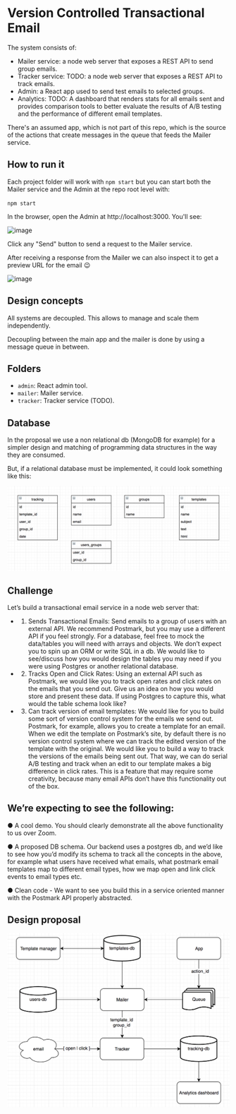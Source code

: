 # Version Controlled Transactional Email

The system consists of:

- Mailer service: a node web server that exposes a REST API to send group emails.
- Tracker service: TODO: a node web server that exposes a REST API to track emails.
- Admin: a React app used to send test emails to selected groups.
- Analytics: TODO: A dashboard that renders stats for all emails sent and provides
  comparison tools to better evaluate the results of A/B testing and the performance of
  different email templates.

There's an assumed app, which is not part of this repo, which is the source of the actions that create messages in the queue that feeds the Mailer service.

## How to run it

Each project folder will work with `npm start` but you can start both the Mailer service
and the Admin at the repo root level with:

`npm start`

In the browser, open the Admin at http://localhost:3000. You'll see:

<img width="918" alt="image" src="https://user-images.githubusercontent.com/1118293/162730617-b279f4c1-0786-432a-b18b-c91eec17e0ce.png">

Click any "Send" button to send a request to the Mailer service.

After receiving a response from the Mailer we can also inspect it to get a preview URL for the email 😉

<img width="687" alt="image" src="https://user-images.githubusercontent.com/1118293/162731180-89935e18-c0c3-4b44-b61c-a12a0320a0df.png">


## Design concepts

All systems are decoupled. This allows to manage and scale them independently.

Decoupling between the main app and the mailer is done by using a message queue in between.

## Folders

- `admin`: React admin tool.
- `mailer`: Mailer service.
- `tracker`: Tracker service (TODO).

## Database

In the proposal we use a non relational db (MongoDB for example) for a simpler design and
matching of programming data structures in the way they are consumed.

But, if a relational database must be implemented, it could look something like this:

<img src="./relational-db.png" />

## Challenge

Let’s build a transactional email service in a node web server that:

- 1. Sends Transactional Emails:
     Send emails to a group of users with an external API.
     We recommend Postmark, but you may use a different API if you feel strongly. For a
     database, feel free to mock the data/tables you will need with arrays and objects. We
     don’t expect you to spin up an ORM or write SQL in a db. We would like to
     see/discuss how you would design the tables you may need if you were using
     Postgres or another relational database.

- 2. Tracks Open and Click Rates:
     Using an external API such as Postmark, we would like
     you to track open rates and click rates on the emails that you send out. Give us an
     idea on how you would store and present these data. If using Postgres to capture
     this, what would the table schema look like?

- 3. Can track version of email templates:
     We would like for you to build some sort of
     version control system for the emails we send out. Postmark, for example, allows
     you to create a template for an email. When we edit the template on Postmark’s site,
     by default there is no version control system where we can track the edited version
     of the template with the original. We would like you to build a way to track the
     versions of the emails being sent out. That way, we can do serial A/B testing and
     track when an edit to our template makes a big difference in click rates. This is a
     feature that may require some creativity, because many email APIs don’t have this
     functionality out of the box.

## We’re expecting to see the following:

● A cool demo. You should clearly demonstrate all the above functionality to us over
Zoom.

● A proposed DB schema. Our backend uses a postgres db, and we’d like to see
how you’d modify its schema to track all the concepts in the above, for example what
users have received what emails, what postmark email templates map to different
email types, how we map open and link click events to email types etc.

● Clean code - We want to see you build this in a service oriented manner with the
Postmark API properly abstracted.

## Design proposal

<img src="./system-diagram.png" />
